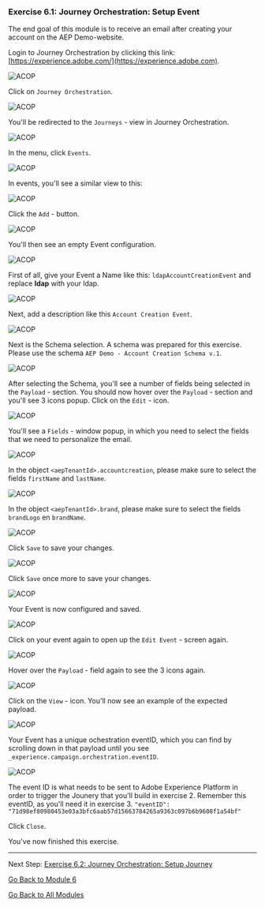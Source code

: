 ### Exercise 6.1: Journey Orchestration: Setup Event

The end goal of this module is to receive an email after creating your account on the AEP Demo-website.

Login to Journey Orchestration by clicking this link: [https://experience.adobe.com/](https://experience.adobe.com).

![ACOP](./images/acophome.png)

Click on ``Journey Orchestration``.

![ACOP](./images/acoptrig.png)

You'll be redirected to the ``Journeys`` - view in Journey Orchestration.

![ACOP](./images/acoptriglp.png)

In the menu, click ``Events``.

![ACOP](./images/acopmenu.png)

In events, you'll see a similar view to this:

![ACOP](./images/acopeventview.png)

Click the ``Add`` - button.

![ACOP](./images/add.png)

You'll then see an empty Event configuration.

![ACOP](./images/emptyevent.png)

First of all, give your Event a Name like this: ``ldapAccountCreationEvent`` and replace **ldap** with your ldap.

![ACOP](./images/eventname.png)

Next, add a description like this ``Account Creation Event``.

![ACOP](./images/eventdescription.png)

Next is the Schema selection. A schema was prepared for this exercise. Please use the schema ``AEP Demo - Account Creation Schema v.1``.

![ACOP](./images/eventschema.png)

After selecting the Schema, you'll see a number of fields being selected in the ``Payload`` - section. You should now hover over the ``Payload`` - section and you'll see 3 icons popup. Click on the ``Edit`` - icon.

![ACOP](./images/eventpayload.png)

You'll see a ``Fields`` - window popup, in which you need to select the fields that we need to personalize the email.

![ACOP](./images/eventfields.png)

In the object ``<aepTenantId>.accountcreation``, please make sure to select the fields ``firstName`` and ``lastName``. 

![ACOP](./images/eventpayloadac.png)

In the object ``<aepTenantId>.brand``, please make sure to select the fields ``brandLogo`` en ``brandName``.

![ACOP](./images/eventpayloadbr.png)

Click ``Save`` to save your changes.

![ACOP](./images/save.png)

Click ``Save`` once more to save your changes.

![ACOP](./images/save1.png)

Your Event is now configured and saved.

![ACOP](./images/eventdone.png)

Click on your event again to open up the ``Edit Event`` - screen again.

![ACOP](./images/viewevent.png)

Hover over the ``Payload`` - field again to see the 3 icons again.

![ACOP](./images/hover.png)

Click on the ``View`` - icon. You'll now see an example of the expected payload.

![ACOP](./images/fullpayload.png)

Your Event has a unique ochestration eventID, which you can find by scrolling down in that payload until you see ``_experience.campaign.orchestration.eventID``. 

![ACOP](./images/payloadeventID.png)

The event ID is what needs to be sent to Adobe Experience Platform in order to trigger the Jounery that you'll build in exercise 2. Remember this eventID, as you'll need it in exercise 3.
``"eventID": "71d98ef80980453e03a3bfc6aab57d15663784265a9363c097b6b9608f1a54bf"``

Click ``Close``.

You've now finished this exercise.

---

Next Step: [Exercise 6.2: Journey Orchestration: Setup Journey](./ex2.md)

[Go Back to Module 6](./README.md)

[Go Back to All Modules](../../README.md)



